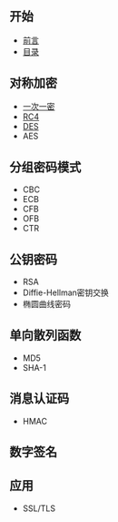 # 

## 开始

* [前言](README.md)
* [目录](SUMMARY.md)

## 对称加密

* [一次一密](docs/chapter-1/一次一密.md)
* [RC4](docs/chapter-1/rc4.md)
* [DES](docs/chapter-1/des.md)
* AES

## 分组密码模式

* CBC
* ECB
* CFB
* OFB
* CTR

## 公钥密码

* RSA
* Diffie-Hellman密钥交换
* 椭圆曲线密码

## 单向散列函数

* MD5
* SHA-1

## 消息认证码

* HMAC

## 数字签名

## 应用

* SSL\/TLS



